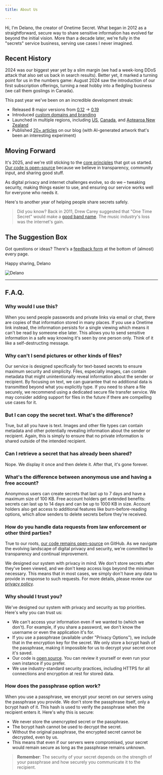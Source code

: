```yaml
---
title: About Us

---
```


Hi, I'm Delano, the creator of Onetime Secret. What began in 2012 as a straightforward, secure way to share sensitive information has evolved far beyond the initial vision. More than a decade later, we're fully in the "secrets" service business, serving use cases I never imagined.

## Recent History

2024 was our biggest year yet by a slim margin (we had a week-long DDoS attack that also set us back in search results). Better yet, it marked a turning point for us in the numbers game: August 2024 saw the introduction of our first subscription offerings, turning a neat hobby into a fledgling business (we call them goslings in Canada).

This past year we've been on an incredible development streak:
- Released 8 major versions from  [0.12](https://github.com/onetimesecret/onetimesecret/releases/tag/v0.12.0) -> [0.19](https://github.com/onetimesecret/onetimesecret/releases/tag/v0.19.0)
- Introduced [custom domains and branding](https://docs.onetimesecret.com/en/custom-domains/)
- Launched in multiple regions, including [US](https://us.onetimesecret.com), [Canada](https://ca.onetimesecret.com), and [Aotearoa New Zealand](https://nz.onetimesecret.com)
- Published [20+ articles](https://blog.onetimesecret.com/) on our blog (with AI-generated artwork that's been an interesting experiment)

## Moving Forward

It's 2025, and we're still sticking to the [core principles](https://docs.onetimesecret.com/en/principles/) that got us started. [Our code is open-source](https://github.com/onetimesecret/onetimesecret) because we believe in transparency, community input, and sharing good stuff.

As digital privacy and internet challenges evolve, so do we – tweaking security, making things easier to use, and ensuring our service works well for everyone who needs it.

Here's to another year of helping people share secrets safely.

> Did you know? Back in 2011, Drew Carey suggested that "One Time Secret" would make a [good band name](https://x.com/DrewFromTV/status/142730130689761280). The music industry's loss was the internet's gain.

## The Suggestion Box

Got questions or ideas? There's a [feedback form](/feedback) at the bottom of (almost) every page.

Happy sharing,
Delano

![Delano](@/assets/img/delano-g.png)

---




## F.A.Q.

### Why would I use this?

When you send people passwords and private links via email or chat, there are copies of that information stored in many places. If you use a Onetime link instead, the information persists for a single viewing which means it can't be read by someone else later. This allows you to send sensitive information in a safe way knowing it's seen by one person only. Think of it like a self-destructing message.

### Why can't I send pictures or other kinds of files?

Our service is designed specifically for text-based secrets to ensure maximum security and simplicity. Files, especially images, can contain metadata that might unintentionally reveal information about the sender or recipient. By focusing on text, we can guarantee that no additional data is transmitted beyond what you explicitly type. If you need to share a file securely, we recommend using a dedicated secure file transfer service. We may consider adding support for files in the future if there are compelling use cases for it.

### But I can copy the secret text. What's the difference?

True, but all you have is text. Images and other file types can contain metadata and other potentially revealing information about the sender or recipient. Again, this is simply to ensure that no private information is shared outside of the intended recipient.

### Can I retrieve a secret that has already been shared?

Nope. We display it once and then delete it. After that, it's gone forever.

### What's the difference between anonymous use and having a free account?

Anonymous users can create secrets that last up to 7 days and have a maximum size of 100 KB. Free account holders get extended benefits: secrets can last up to 14 days and can be up to 1000 KB in size. Account holders also get access to additional features like burn-before-reading options, which allow senders to delete secrets before they're received.

### How do you handle data requests from law enforcement or other third parties?

True to our roots, [our code remains open-source](https://github.com/onetimesecret/onetimesecret) on GitHub. As we navigate the evolving landscape of digital privacy and security, we're committed to transparency and continual improvement.

We designed our system with privacy in mind. We don't store secrets after they've been viewed, and we don't keep access logs beyond the minimum necessary. This means that in most cases, we simply don't have any data to provide in response to such requests. For more details, please review our [privacy policy](/privacy).

### Why should I trust you?

We've designed our system with privacy and security as top priorities. Here's why you can trust us:

- We can't access your information even if we wanted to (which we don't). For example, if you share a password, we don't know the username or even the application it's for.
- If you use a passphrase (available under "Privacy Options"), we include that in the encryption key for the secret. We only store a bcrypt hash of the passphrase, making it impossible for us to decrypt your secret once it's saved.
- Our code is [open source](https://github.com/onetimesecret/onetimesecret). You can review it yourself or even run your own instance if you prefer.
- We use industry-standard security practices, including HTTPS for all connections and encryption at rest for stored data.

### How does the passphrase option work?

When you use a passphrase, we encrypt your secret on our servers using the passphrase you provide. We don't store the passphrase itself, only a bcrypt hash of it. This hash is used to verify the passphrase when the recipient enters it. Here's why this is secure:

- We never store the unencrypted secret or the passphrase.
- The bcrypt hash cannot be used to decrypt the secret.
- Without the original passphrase, the encrypted secret cannot be decrypted, even by us.
- This means that even if our servers were compromised, your secret would remain secure as long as the passphrase remains unknown.

> **Remember**: The security of your secret depends on the strength of your passphrase and how securely you communicate it to the recipient.
